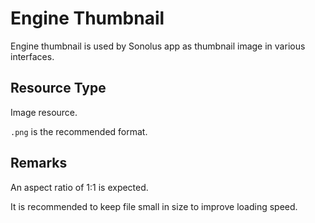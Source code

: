 # Engine Thumbnail

Engine thumbnail is used by Sonolus app as thumbnail image in various interfaces.

## Resource Type

Image resource.

`.png` is the recommended format.

## Remarks

An aspect ratio of 1:1 is expected.

It is recommended to keep file small in size to improve loading speed.
